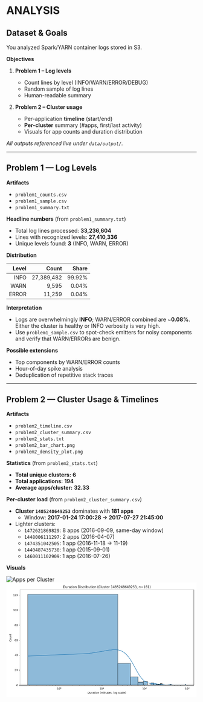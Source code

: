 # ANALYSIS

## Dataset & Goals
You analyzed Spark/YARN container logs stored in S3.

**Objectives**
1. **Problem 1 – Log levels**
   - Count lines by level (INFO/WARN/ERROR/DEBUG)
   - Random sample of log lines
   - Human-readable summary

2. **Problem 2 – Cluster usage**
   - Per-application **timeline** (start/end)
   - **Per-cluster** summary (#apps, first/last activity)
   - Visuals for app counts and duration distribution

_All outputs referenced live under `data/output/`._

---

## Problem 1 — Log Levels

**Artifacts**
- `problem1_counts.csv`
- `problem1_sample.csv`
- `problem1_summary.txt`

**Headline numbers** (from `problem1_summary.txt`)
- Total log lines processed: **33,236,604**
- Lines with recognized levels: **27,410,336**
- Unique levels found: **3** (INFO, WARN, ERROR)

**Distribution**

| Level | Count     | Share  |
|------:|----------:|-------:|
| INFO  | 27,389,482| 99.92% |
| WARN  | 9,595     | 0.04%  |
| ERROR | 11,259    | 0.04%  |

**Interpretation**
- Logs are overwhelmingly **INFO**; WARN/ERROR combined are ~**0.08%**. Either the cluster is healthy or INFO verbosity is very high.
- Use `problem1_sample.csv` to spot-check emitters for noisy components and verify that WARN/ERRORs are benign.

**Possible extensions**
- Top components by WARN/ERROR counts
- Hour-of-day spike analysis
- Deduplication of repetitive stack traces

---

## Problem 2 — Cluster Usage & Timelines

**Artifacts**
- `problem2_timeline.csv`
- `problem2_cluster_summary.csv`
- `problem2_stats.txt`
- `problem2_bar_chart.png`
- `problem2_density_plot.png`

**Statistics** (from `problem2_stats.txt`)
- **Total unique clusters:** **6**
- **Total applications:** **194**
- **Average apps/cluster:** **32.33**

**Per-cluster load** (from `problem2_cluster_summary.csv`)
- **Cluster `1485248649253`** dominates with **181 apps**  
  - Window: **2017-01-24 17:00:28 → 2017-07-27 21:45:00**
- Lighter clusters:
  - `1472621869829`: 8 apps (2016-09-09, same-day window)
  - `1448006111297`: 2 apps (2016-04-07)
  - `1474351042505`: 1 app (2016-11-18 → 11-19)
  - `1440487435730`: 1 app (2015-09-01)
  - `1460011102909`: 1 app (2016-07-26)

**Visuals**

![Apps per Cluster](data/output/problem2_bar_chart.png)
![Duration Distribution (log minutes)](data/output/problem2_density_plot.png)
